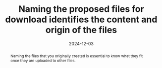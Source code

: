 ---
title: Naming the proposed files for download identifies the content and origin of the files
abstract: Naming the files that you originally created is essential to know what they fit once they are uploaded to other files.
categories:
  - Links
agrege: O4145-E050
opquast: 4 145
indiceebook: "50"
description: Rule 050
before: "049"
weight: "050"
after: "051"
actif: "1"
layout: rules
date: 2024-12-03
tags:
  - Trust
  - Usability
objectif:
  - Enhance File Identification
  - Avoid confusions
Meo:
  - For each downloadable file you originated from, use a filename explicitly mentioning the editor structure to identify it and have an idea of the nature of the content.
Controle:
  - Check for each file you originally uploaded to, that the filename explicitly mentions the editor structure and the nature of the content.
epubcheck: null
ace: null
humancheck: true
ReadiumGoToolkit: null
Source:
  - Opquast
Referentiel:
  - N/A
steps:
  - Design
---